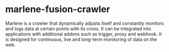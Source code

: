 # marlene-fusion-crawler
Marlene is a crawler that dynamically adjusts itself and constantly monitors and logs data at certain points with its crons. It can be integrated into applications with additional addons such as trigger, proxy and webhook. It is designed for continuous, live and long-term monitoring of data on the web.
